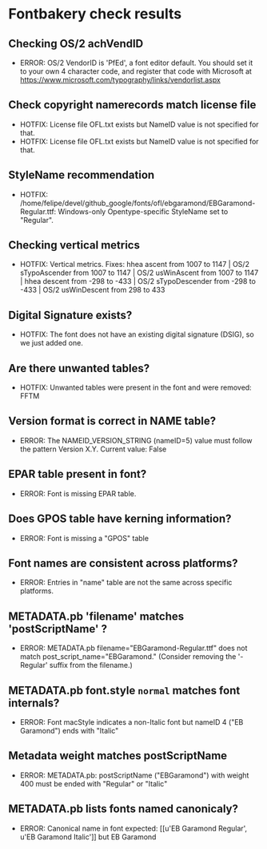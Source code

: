 # Fontbakery check results
## Checking OS/2 achVendID
* ERROR: OS/2 VendorID is 'PfEd', a font editor default. You should set it to your own 4 character code, and register that code with Microsoft at https://www.microsoft.com/typography/links/vendorlist.aspx

## Check copyright namerecords match license file
* HOTFIX: License file OFL.txt exists but NameID value is not specified for that.
* HOTFIX: License file OFL.txt exists but NameID value is not specified for that.

## StyleName recommendation
* HOTFIX: /home/felipe/devel/github_google/fonts/ofl/ebgaramond/EBGaramond-Regular.ttf: Windows-only Opentype-specific StyleName set to "Regular".

## Checking vertical metrics
* HOTFIX: Vertical metrics. Fixes: hhea ascent from 1007 to 1147 | OS/2 sTypoAscender from 1007 to 1147 | OS/2 usWinAscent from 1007 to 1147 | hhea descent from -298 to -433 | OS/2 sTypoDescender from -298 to -433 | OS/2 usWinDescent from 298 to 433

## Digital Signature exists?
* HOTFIX: The font does not have an existing digital signature (DSIG), so we just added one.

## Are there unwanted tables?
* HOTFIX: Unwanted tables were present in the font and were removed: FFTM

## Version format is correct in NAME table?
* ERROR: The NAMEID_VERSION_STRING (nameID=5) value must follow the pattern Version X.Y. Current value: False

## EPAR table present in font?
* ERROR: Font is missing EPAR table.

## Does GPOS table have kerning information?
* ERROR: Font is missing a "GPOS" table

## Font names are consistent across platforms?
* ERROR: Entries in "name" table are not the same across specific platforms.

## METADATA.pb 'filename' matches 'postScriptName' ?
* ERROR: METADATA.pb filename="EBGaramond-Regular.ttf" does not match post_script_name="EBGaramond." (Consider removing the '-Regular' suffix from the filename.)

## METADATA.pb font.style `normal` matches font internals?
* ERROR: Font macStyle indicates a non-Italic font but nameID 4 ("EB Garamond") ends with "Italic"

## Metadata weight matches postScriptName
* ERROR: METADATA.pb: postScriptName ("EBGaramond") with weight 400 must be ended with "Regular" or "Italic"

## METADATA.pb lists fonts named canonicaly?
* ERROR: Canonical name in font expected: [[u'EB Garamond Regular', u'EB Garamond Italic']] but EB Garamond

